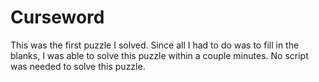 # Curseword

This was the first puzzle I solved. Since all I had to do was to fill in the blanks, I was able to solve this puzzle within a couple minutes. No script was needed to solve this puzzle.